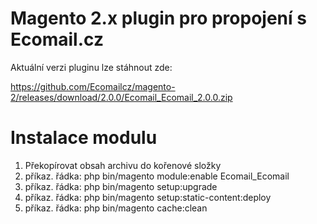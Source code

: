 # Magento 2.x plugin pro propojení s Ecomail.cz

Aktuální verzi pluginu lze stáhnout zde:

https://github.com/Ecomailcz/magento-2/releases/download/2.0.0/Ecomail_Ecomail_2.0.0.zip

# Instalace modulu

1. Překopírovat obsah archivu do kořenové složky
2. příkaz. řádka: php bin/magento module:enable Ecomail_Ecomail
3. příkaz. řádka: php bin/magento setup:upgrade
4. příkaz. řádka: php bin/magento setup:static-content:deploy
5. příkaz. řádka: php bin/magento cache:clean
